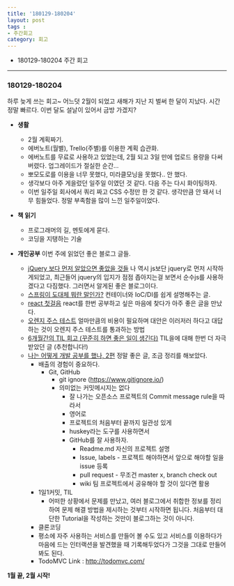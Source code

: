 ```yaml
---
title: '180129-180204'  
layout: post  
tags :  
- 주간회고
category: 회고
---
```


- 180129-180204 주간 회고

---

### 180129-180204

하루 늦게 쓰는 회고~
어느덧 2월이 되었고 새해가 지난 지 벌써 한 달이 지났다. 시간 정말 빠르다. 이번 달도 설날이 있어서 금방 가겠지?

- **생활**
  - 2월 계획짜기.
  - 에버노트(월별), Trello(주별)를 이용한 계획 습관화.
  - 에버노트를 무료로 사용하고 있었는데, 2월 되고 3일 만에 업로드 용량을 다써버렸다. 업그레이드가 절실한 순간...
  - 뽀모도로를 이용을 너무 못했다, 미라클모닝을 못했다.. 안 했다.
  - 생각보다 아주 게을렀던 일주일 이였던 것 같다. 다음 주는 다시 화이팅하자.
  - 이번 일주일 회사에서 쿼리 짜고 CSS 수정만 한 것 같다. 생각만큼 안 돼서 너무 힘들었다. 정말 부족함을 많이 느낀 일주일이었다.



- **책 읽기**
    - 프로그래머의 길, 멘토에게 묻다.
    - 코딩을 지탱하는 기술


- **개인공부**
  이번 주에 읽었던 좋은 블로그 글들.
    - [jQuery 보다 먼저 알았으면 좋았을 것들](http://blog.jeonghwan.net/2018/01/25/before-jquery.html) 나 역시 js보단 jquery로 먼저 시작하게되었고, 최근들어 jquery의 입지가 점점 좁아지는걸 보면서 순수js를 사용하겠다고 다짐했다. 그러면서 알게된 좋은 블로그이다.
    - [스프링이 도대체 뭐란 말인가?](http://springmvc.egloos.com/m/487497) 컨테이너와 IoC/DI를 쉽게 설명해주는 글.
    - [react 첫걸음](https://github.com/ehrudxo/react-howto/blob/master/README-ko.md#learning-react-itself) react를 한번 공부하고 싶은 마음에 찾다가 아주 좋은 글을 만났다.
    - [오렌지 주스 테스트](https://johngrib.github.io/wiki/orange-juice-test/) 얼마만큼의 비용이 필요하며 대안은 이러저러 하다고 대답하는 것이 오렌지 주스 테스트를 통과하는 방법
    - [6개월간의 TIL 회고 (꾸준히 하면 좋은 일이 생긴다)](https://wayhome25.github.io/til/2017/08/14/TIL-for-6-months/) TIL을에 대해 한번 더 자극받았던 글 (추천합니다!)
    - [나는 어떻게 개발 공부를 했나, 2편](https://medium.com/@Jbee_/%EB%82%98%EB%8A%94-%EC%96%B4%EB%96%BB%EA%B2%8C-%EA%B0%9C%EB%B0%9C-%EA%B3%B5%EB%B6%80%EB%A5%BC-%ED%96%88%EB%82%98-2%ED%8E%B8-267a7ee108dc) 정말 좋은 글, 조금 정리를 해보았다.
      - 배출의 경험이 중요하다.
        - Git, GitHub
          - git ignore  (https://www.gitignore.io/)
          - 의미없는 커밋메시지는 없다
              - 잘 나가는 오픈소스 프로젝트의 Commit message rule을 따라서
            - 영어로
            - 프로젝트의 처음부터 끝까지 일관성 있게
            - huskey라는 도구를 사용하면서
            - GitHub를 잘 사용하자.
              - Readme.md  자신의 프로젝트 설명
              - Issue, labels - 프로젝트 해야하면서 앞으로 해야할 일을 issue 등록
              - pull request - 무조건 master x, branch check out
              - wiki 팀 프로젝트에서 공유해야 할 것이 있다면 활용
      - 1일1커밋, TIL
         - 어떠한 상황에서 문제를 만났고, 여러 블로그에서 취합한 정보를 정리하여 문제 해결 방법을 제시하는 것부터 시작하면 됩니다. 처음부터 대단한 Tutorial을 작성하는 것만이 블로그하는 것이 아니다.
      - 클론코딩
      - 평소에 자주 사용하는 서비스를 만들어 볼 수도 있고 서비스를 이용하다가 마음에 드는 인터랙션을 발견했을 때 기록해두었다가 그것을 그대로 만들어 봐도 된다.
      -  TodoMVC Link : http://todomvc.com/

 **1월 끝, 2월 시작!**
